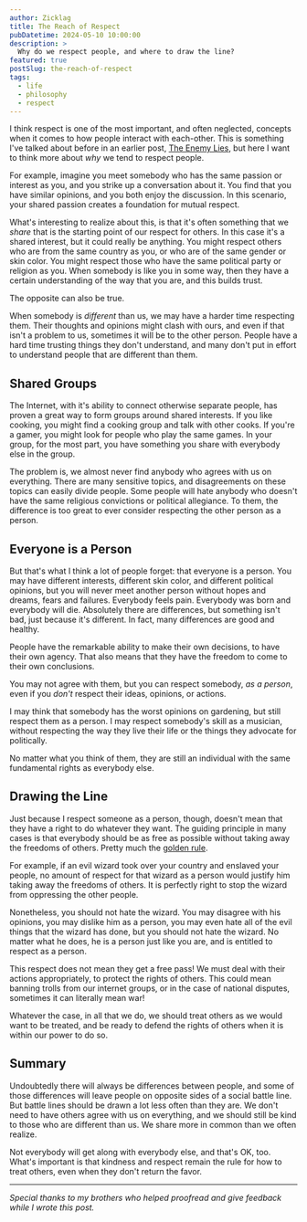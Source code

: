 ```yaml
---
author: Zicklag
title: The Reach of Respect
pubDatetime: 2024-05-10 10:00:00
description: >
  Why do we respect people, and where to draw the line?
featured: true
postSlug: the-reach-of-respect
tags:
  - life
  - philosophy
  - respect
---
```


I think respect is one of the most important, and often neglected, concepts when it comes to how people interact with each-other. This is something I've talked about before in an earlier post, [The Enemy Lies](./the-enemy-lies), but here I want to think more about _why_ we tend to respect people.

For example, imagine you meet somebody who has the same passion or interest as you, and you strike up a conversation about it. You find that you have similar opinions, and you both enjoy the discussion. In this scenario, your shared passion creates a foundation for mutual respect.

What's interesting to realize about this, is that it's often something that we _share_ that is the starting point of our respect for others. In this case it's a shared interest, but it could really be anything. You might respect others who are from the same country as you, or who are of the same gender or skin color. You might respect those who have the same political party or religion as you. When somebody is like you in some way, then they have a certain understanding of the way that you are, and this builds trust.

The opposite can also be true.

When somebody is _different_ than us, we may have a harder time respecting them. Their thoughts and opinions might clash with ours, and even if that isn't a problem to us, sometimes it will be to the other person. People have a hard time trusting things they don't understand, and many don't put in effort to understand people that are different than them.

## Shared Groups

The Internet, with it's ability to connect otherwise separate people, has proven a great way to form groups around shared interests. If you like cooking, you might find a cooking group and talk with other cooks. If you're a gamer, you might look for people who play the same games. In your group, for the most part, you have something you share with everybody else in the group.

The problem is, we almost never find anybody who agrees with us on everything. There are many sensitive topics, and disagreements on these topics can easily divide people. Some people will hate anybody who doesn't have the same religious convictions or political allegiance. To them, the difference is too great to ever consider respecting the other person as a person.

## Everyone is a Person

But that's what I think a lot of people forget: that everyone is a person. You may have different interests, different skin color, and different political opinions, but you will never meet another person without hopes and dreams, fears and failures. Everybody feels pain. Everybody was born and everybody will die. Absolutely there are differences, but something isn't bad, just because it's different. In fact, many differences are good and healthy.

People have the remarkable ability to make their own decisions, to have their own agency. That also means that they have the freedom to come to their own conclusions.

You may not agree with them, but you can respect somebody, _as a person_, even if you _don't_ respect their ideas, opinions, or actions.

I may think that somebody has the worst opinions on gardening, but still respect them as a person. I may respect somebody's skill as a musician, without respecting the way they live their life or the things they advocate for politically.

No matter what you think of them, they are still an individual with the same fundamental rights as everybody else.

## Drawing the Line

Just because I respect someone as a person, though, doesn't mean that they have a right to do whatever they want. The guiding principle in many cases is that everybody should be as free as possible without taking away the freedoms of others. Pretty much the [golden rule](https://en.wikipedia.org/wiki/Golden_Rule).

For example, if an evil wizard took over your country and enslaved your people, no amount of respect for that wizard as a person would justify him taking away the freedoms of others. It is perfectly right to stop the wizard from oppressing the other people.

Nonetheless, you should not hate the wizard. You may disagree with his opinions, you may dislike him as a person, you may even hate all of the evil things that the wizard has done, but you should not hate the wizard. No matter what he does, he is a person just like you are, and is entitled to respect as a person.

This respect does not mean they get a free pass! We must deal with their actions appropriately, to protect the rights of others. This could mean banning trolls from our internet groups, or in the case of national disputes, sometimes it can literally mean war!

Whatever the case, in all that we do, we should treat others as we would want to be treated, and be ready to defend the rights of others when it is within our power to do so.

## Summary

Undoubtedly there will always be differences between people, and some of those differences will leave people on opposite sides of a social battle line. But battle lines should be drawn a lot less often than they are. We don't need to have others agree with us on everything, and we should still be kind to those who are different than us. We share more in common than we often realize.

Not everybody will get along with everybody else, and that's OK, too. What's important is that kindness and respect remain the rule for how to treat others, even when they don't return the favor.

---

_Special thanks to my brothers who helped proofread and give feedback while I wrote this post._
